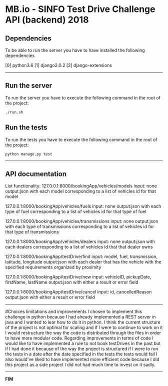 # MB.io - SINFO Test Drive Challenge API (backend) 2018 #

## Dependencies
To be able to run the server you have to have installed the following dependencies

[0] python3.6
[1] django2.0.2
[2] django-extensions

-------------------------------------------------------------------------------

## Run the server
To run the server you have to execute the following command in the root of the project:

```
./run.sh
```
## Run the tests
To run the tests you have to execute the following command in the root of the project:

```
python manage.py test
```

-------------------------------------------------------------------------------

## API documentation
List functionality:
127.0.0.1:8000/bookingApp/vehicles/models
input: none
output:json with each model corresponding to a list of vehicles id for that model

127.0.0.1:8000/bookingApp/vehicles/fuels
input: none
output:json with each type of fuel corresponding to a list of vehicles id for that type of fuel

127.0.0.1:8000/bookingApp/vehicles/transmissions
input: none
output:json with each type of transmissions corresponding to a list of vehicles id for that type of transmissions

127.0.0.1:8000/bookingApp/vehicles/dealers
input: none
output:json with each dealers corresponding to a list of vehicles id that that dealer owns

127.0.0.1:8000/bookingApp/testDrive/find
input: model, fuel, transmission, latitude, longitude
output:json with each dealer that has the vehicle with the specified requirements organized by proximity

127.0.0.1:8000/bookingApp/testDrive/new
input: vehicleID, pickupDate, firstName, lastName
output:json with either a result or error field

127.0.0.1:8000/bookingApp/testDrive/cancel
input: id, cancelledReason
output:json with either a result or error field

-------------------------------------------------------------------------------
#Choices limitations and improvements
I chosen to implement this challenge in python because I had already implemented
a REST server in java and I wanted to lear how to do it in python.
I think the current structure of the project is not optimal for scaling and if I were
to continue to work on it I would restructure the way the code is distributed through the
files in order to have more modular code.
Regarding improvements in terms of code I would like to have implemented a rule to not
book testDrives in the past but if I had done it because of the way the project is structured
if I were to run the tests in a date after the date specified in the tests the tests would fail
I also would've liked to have implemented more efficient code because I did this project
as a side project I did not had much time to invest on it sadly.

-------------------------------------------------------------------------------
**FIM**
